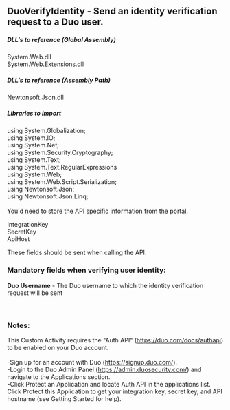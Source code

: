 ## DuoVerifyIdentity - Send an identity verification request to a Duo user.

##### DLL's to reference (Global Assembly)

System.Web.dll </br>
System.Web.Extensions.dll </br>

##### DLL's to reference (Assembly Path)

Newtonsoft.Json.dll </br>

##### Libraries to import
using System.Globalization; </br>
using System.IO; </br>
using System.Net; </br>
using System.Security.Cryptography; </br>
using System.Text; </br>
using System.Text.RegularExpressions </br>
using System.Web; </br>
using System.Web.Script.Serialization; </br>
using Newtonsoft.Json; </br>
using Newtonsoft.Json.Linq; </br>
 </br>
You'd need to store the API specific information from the portal.

IntegrationKey </br>
SecretKey </br>
ApiHost

These fields should be sent when calling the API.

### Mandatory fields when verifying user identity:
**Duo Username**	- The Duo username to which the identity verification request will be sent
<br><br><br>
### Notes:
This Custom Activity requires the "Auth API" (https://duo.com/docs/authapi) to be enabled on your Duo account.
<br><br>
-Sign up for an account with Duo (https://signup.duo.com/).
<br>
-Login to the Duo Admin Panel (https://admin.duosecurity.com/) and navigate to the Applications section.
<br>
-Click Protect an Application and locate Auth API in the applications list.  Click Protect this Application to get your integration key, secret key, and API hostname (see Getting Started for help).
